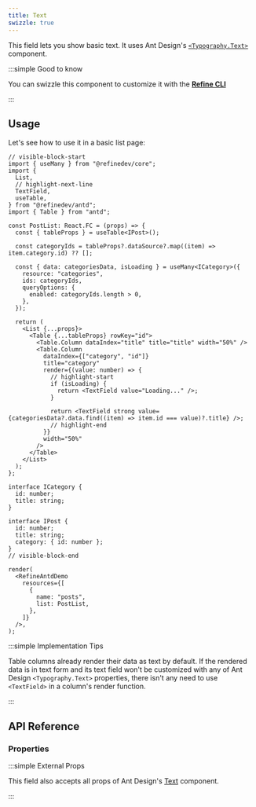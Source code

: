 ```yaml
---
title: Text
swizzle: true
---
```


This field lets you show basic text. It uses Ant Design's [`<Typography.Text>`](https://ant.design/components/typography/#Typography.Text) component.

:::simple Good to know

You can swizzle this component to customize it with the [**Refine CLI**](/docs/packages/list-of-packages)

:::

## Usage

Let's see how to use it in a basic list page:

```tsx live
// visible-block-start
import { useMany } from "@refinedev/core";
import {
  List,
  // highlight-next-line
  TextField,
  useTable,
} from "@refinedev/antd";
import { Table } from "antd";

const PostList: React.FC = (props) => {
  const { tableProps } = useTable<IPost>();

  const categoryIds = tableProps?.dataSource?.map((item) => item.category.id) ?? [];

  const { data: categoriesData, isLoading } = useMany<ICategory>({
    resource: "categories",
    ids: categoryIds,
    queryOptions: {
      enabled: categoryIds.length > 0,
    },
  });

  return (
    <List {...props}>
      <Table {...tableProps} rowKey="id">
        <Table.Column dataIndex="title" title="title" width="50%" />
        <Table.Column
          dataIndex={["category", "id"]}
          title="category"
          render={(value: number) => {
            // highlight-start
            if (isLoading) {
              return <TextField value="Loading..." />;
            }

            return <TextField strong value={categoriesData?.data.find((item) => item.id === value)?.title} />;
            // highlight-end
          }}
          width="50%"
        />
      </Table>
    </List>
  );
};

interface ICategory {
  id: number;
  title: string;
}

interface IPost {
  id: number;
  title: string;
  category: { id: number };
}
// visible-block-end

render(
  <RefineAntdDemo
    resources={[
      {
        name: "posts",
        list: PostList,
      },
    ]}
  />,
);
```

:::simple Implementation Tips

Table columns already render their data as text by default. If the rendered data is in text form and its text field won't be customized with any of Ant Design `<Typography.Text>` properties, there isn't any need to use `<TextField>` in a column's render function.

:::

## API Reference

### Properties

<PropsTable module="@refinedev/antd/TextField" />

:::simple External Props

This field also accepts all props of Ant Design's [Text](https://ant.design/components/typography/#Typography.Text) component.

:::
